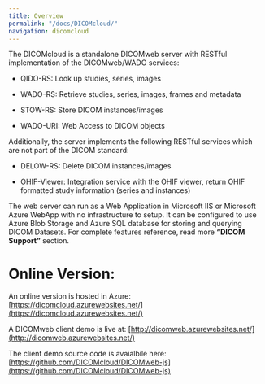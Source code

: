 ```yaml
---
title: Overview
permalink: "/docs/DICOMcloud/"
navigation: dicomcloud
---
```


The DICOMcloud is a standalone DICOMweb server with RESTful implementation of the DICOMweb/WADO services:

* QIDO-RS: Look up studies, series, images 

* WADO-RS: Retrieve studies, series, images, frames and metadata

* STOW-RS: Store DICOM instances/images

* WADO-URI: Web Access to DICOM objects

Additionally, the server implements the following RESTful services which are not part of the DICOM standard:

* DELOW-RS: Delete DICOM instances/images

* OHIF-Viewer: Integration service with the OHIF viewer, return OHIF formatted study information (series and instances)

The web server can run as a Web Application in Microsoft IIS or Microsoft Azure WebApp with no infrastructure to setup. It can be configured to use Azure Blob Storage and Azure SQL database for storing and querying DICOM Datasets.
For complete features reference, read more **“DICOM Support”** section.


# Online Version:

An online version is hosted in Azure: [https://dicomcloud.azurewebsites.net/](https://dicomcloud.azurewebsites.net/)

A DICOMweb client demo is live at: [http://dicomweb.azurewebsites.net/](http://dicomweb.azurewebsites.net/)

The client demo source code is avaialbile here: [https://github.com/DICOMcloud/DICOMweb-js](https://github.com/DICOMcloud/DICOMweb-js)
